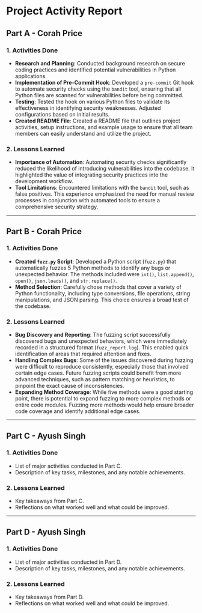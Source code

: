 
# Project Activity Report

## Part A - Corah Price

### 1. Activities Done
   - **Research and Planning**: Conducted background research on secure coding practices and identified potential vulnerabilities in Python applications.
   - **Implementation of Pre-Commit Hook**: Developed a `pre-commit` Git hook to automate security checks using the `bandit` tool, ensuring that all Python files are scanned for vulnerabilities before being committed.
   - **Testing**: Tested the hook on various Python files to validate its effectiveness in identifying security weaknesses. Adjusted configurations based on initial results.
   - **Created README File**: Created a README file that outlines project activities, setup instructions, and example usage to ensure that all team members can easily understand and utilize the project.

### 2. Lessons Learned
   - **Importance of Automation**: Automating security checks significantly reduced the likelihood of introducing vulnerabilities into the codebase. It highlighted the value of integrating security practices into the development workflow.
   - **Tool Limitations**: Encountered limitations with the `bandit` tool, such as false positives. This experience emphasized the need for manual review processes in conjunction with automated tools to ensure a comprehensive security strategy.

---

## Part B - Corah Price

### 1. Activities Done
   - **Created `fuzz.py` Script**: Developed a Python script (`fuzz.py`) that automatically fuzzes 5 Python methods to identify any bugs or unexpected behavior. The methods included were `int()`, `list.append()`, `open()`, `json.loads()`, and `str.replace()`.
   - **Method Selection**: Carefully chose methods that cover a variety of Python functionality, including type conversions, file operations, string manipulations, and JSON parsing. This choice ensures a broad test of the codebase.

### 2. Lessons Learned
   - **Bug Discovery and Reporting**: The fuzzing script successfully discovered bugs and unexpected behaviors, which were immediately recorded in a structured format (`fuzz_report.log`). This enabled quick identification of areas that required attention and fixes.
   - **Handling Complex Bugs**: Some of the issues discovered during fuzzing were difficult to reproduce consistently, especially those that involved certain edge cases. Future fuzzing scripts could benefit from more advanced techniques, such as pattern matching or heuristics, to pinpoint the exact cause of inconsistencies.
   - **Expanding Method Coverage**: While five methods were a good starting point, there is potential to expand fuzzing to more complex methods or entire code modules. Fuzzing more methods would help ensure broader code coverage and identify additional edge cases.

---

## Part C - Ayush Singh

### 1. Activities Done
   - List of major activities conducted in Part C.
   - Description of key tasks, milestones, and any notable achievements.

### 2. Lessons Learned
   - Key takeaways from Part C.
   - Reflections on what worked well and what could be improved.

---

## Part D - Ayush Singh

### 1. Activities Done
   - List of major activities conducted in Part D.
   - Description of key tasks, milestones, and any notable achievements.

### 2. Lessons Learned
   - Key takeaways from Part D.
   - Reflections on what worked well and what could be improved.
